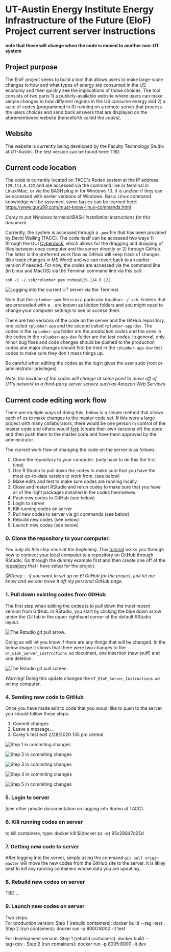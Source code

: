 # UT-Austin Energy Institute Energy Infrastructure of the Future (EIoF) Project current server instructions

**note that these will change when the code is moved to another non-UT system**

## Project purpose
The EIoF project seeks to build a tool that allows users to make large-scale changes to how and what types of energy are consumed in the US economy and then quickly see the implications of those choices. The tool consists of two parts 1) a publicly-available website where users can make simple changes to how different regions in the US consume energy and 2) a suite of codes (programmed in R) running on a remote server that process the users choices and send back answers that are displayed on the aforementioned website (henceforth called the *codes*). 


## Website
The website is currently being developed by the Faculty Technology Studio at UT-Austin. The test version can be found here: TBD

## Current code location
The code is currently located on TACC's Rodeo system at the IP address: `129.114.6.122` and are accessed via the command line or terminal in Linux/Mac, or via the BASH plug in for Windows 10. It is unclear if they can be accessed with earlier versions of Windows. Basic Linux command knowledge will be assumed, some basics can be learned here: https://www.guru99.com/must-know-linux-commands.html

*Carey to put Windows terminal/BASH installation instructions for this document*

Currently, the system is accessed through a `.pem` file that has been provided by David Walling (TACC). The code itself can be accessed two ways 1) through the GUI <a href="https://cyberduck.io/" target="_blank">Cyberduck</a>, which allows for the dragging and dropping of files between ones computer and the server directly or 2) through GitHub. The latter is the preferred work flow as GitHub will keep track of changes (like track changes in MS Word) and we can revert back to an earlier version if needed. For now, the codes are accessed via the command line (in Linux and MacOS) via the Terminal command line via this call:

`ssh -i ~/.ssh/rplumber.pem rodeo@129.114.6.122`

![Logging into the current UT server via the Terminal.](workflow_instructions_media/terminal_server_login.png)

Note that the `rplumber.pem` file is in a particular location: `~/.ssh`. Folders that are proceeded with a `.` are known as hidden folders and you might need to change your computer settings to see or access them. 

There are two versions of the code on the server and the GitHub repository, one called `rplumber-app` and the second called `rplumber-app-dev`. The codes in the `rplumber-app` folder are the *production codes* and the ones in the codes in the `rplumber-app-dev` folder are the *test codes*. In general, only minor bug fixes and code changes should be pushed to the production codes and major changes should first be tried in the `rplumber-app-dev` test codes to make sure they don't mess things up.

Be careful when editing the codes as the login gives the user sudo (root or administrator privileges). 

*Note: the location of the codes will change at some point to move off of UT's network to a third-party server service such as Amazon Web Services*

## Current code editing work flow
There are multiple ways of doing this, below is a simple method that allows each of us to make changes to the master code set. If this were a large project with many collaborators, there would be one person in control of the master code and others would <a href="https://gist.github.com/Chaser324/ce0505fbed06b947d962" target="_blank">fork</a> (create their own versions of) the code and then push them to the master code and have them approved by the administrator.  

The current work flow of changing the code on the server is as follows:

0. Clone the repository to your computer. (only have to do this the first time)
1. Use R Studio to pull down the codes to make sure that you have the most up-to-date version to work from. (see below)
2. Make edits and test to make sure codes are running locally.
3. Close and restart RStudio and rerun codes to make sure that you have all of the right packages installed in the codes themselves.
4. Push new codes to GitHub (see below)
5. Login to server
6. Kill running codes on server
7. Pull new codes to server via git commands (see below)
8. Rebuild new codes (see below)
9. Launch new codes (see below)

### 0. Clone the repository to your computer.
*You only do this step once at the beginning.* 
This <a href="https://happygitwithr.com/rstudio-git-github.html" target="_blank">tutorial</a> walks you through how to connect your local computer to a repository on GitHub through RStudio. Go through the dummy example first and then create one off of the <a href="https://github.com/joshdr83/UT_EIoF_webtool" target="_blank">repository</a> that I have setup for the project.

*@Carey -- if you want to set up an EI GitHub for the project, just let me know and we can move it off my personal GitHub page.*

### 1. Pull down existing codes from GitHub
The first step when editing the codes is to pull down the most recent version from GitHub. In RStudio, you start by clicking the blue down arrow under the *Git* tab in the upper righthand corner of the default RStudio layout. 

![The Rstudio git pull arrow.](workflow_instructions_media/rstudio_git_pull_arrow.png)

Doing so will let you know if there are any things that will be changed. In the below image it shows that there were two changes to the `UT_EIoF_Server_Instructions.md` document, one insertion (new stuff) and one deletion.

![The Rstudio git pull screen.](workflow_instructions_media/rstudio_git_pull_screen.png)

*Warning!* Doing this update changes the `UT_EIoF_Server_Instructions.md` on my computer. 

### 4. Sending new code to GitHub  

Once you have made edit to code that you woudl like to push to the server, you should follow these steps:

1. Commit changes
2. Leave a message...
3. Carey's test edit 2/28/2020 135 pm central


![Step 1 in commiting changes](workflow_instructions_media/git_commit_1.png)

![Step 2 in commiting changes](workflow_instructions_media/git_commit_2.png)

![Step 3 in commiting changes](workflow_instructions_media/git_commit_3.png)

![Step 4 in commiting changes](workflow_instructions_media/git_commit_4.png)

![Step 5 in commiting changes](workflow_instructions_media/git_commit_5.png)


### 5. Login to server
(see other private documentation on logging into Rodeo at TACC).

### 6. Kill running codes on server
to kill containers, type: docker kill $(docker ps -q) 95c29847d25d

### 7. Getting new code to server  
After logging into the server, simply using the command `git pull origin master` will move the new codes from the GitHub site to the server. It is likley best to kill any running containers whose data you are updating.

### 8. Rebuild new codes on server
TBD ...

### 9. Launch new codes on server 
Two steps.  
For production version:
Step 1 (rebuild containers): docker build --tag=test .
Step 2 (run containers): docker run -p 8000:8000 -it test

For development version:
Step 1 (rebuild containers): docker build --tag=dev .
Step 2 (run containers): docker run -p 8005:8000 -it dev

